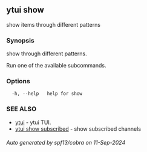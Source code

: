 ## ytui show

show items through different patterns

### Synopsis


show through different patterns.

Run one of the available subcommands.

### Options

```
  -h, --help   help for show
```

### SEE ALSO

* [ytui](ytui.md)	 - ytui TUI.
* [ytui show subscribed](ytui_show_subscribed.md)	 - show subscribed channels

###### Auto generated by spf13/cobra on 11-Sep-2024
